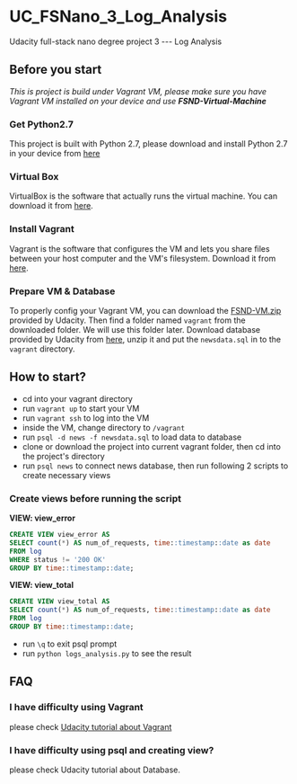 # UC_FSNano_3_Log_Analysis
Udacity full-stack nano degree project 3 --- Log Analysis

## Before you start
_This is project is build under Vagrant VM, please make sure you have Vagrant VM installed on your device and use **FSND-Virtual-Machine**_

### Get Python2.7
This project is built with Python 2.7, please download and install Python 2.7 in your device from [here](https://www.python.org/downloads/)

### Virtual Box
VirtualBox is the software that actually runs the virtual machine. You can download it from [here](virtualbox.org).

### Install Vagrant
Vagrant is the software that configures the VM and lets you share files between your host computer and the VM's filesystem. Download it from [here](vagrantup.com).

### Prepare VM & Database
To properly config your Vagrant VM, you can download the [FSND-VM.zip](https://s3.amazonaws.com/video.udacity-data.com/topher/2018/April/5acfbfa3_fsnd-virtual-machine/fsnd-virtual-machine.zip) provided by Udacity.
Then find a folder named `vagrant` from the downloaded folder. We will use this folder later.
Download database provided by Udacity from [here](https://d17h27t6h515a5.cloudfront.net/topher/2016/August/57b5f748_newsdata/newsdata.zip), unzip it and put the `newsdata.sql` in to the `vagrant` directory.

## How to start?
- cd into your vagrant directory
- run `vagrant up` to start your VM
- run `vagrant ssh` to log into the VM
- inside the VM, change directory to `/vagrant`
- run `psql -d news -f newsdata.sql` to load data to database
- clone or download the project into current vagrant folder, then cd into the project's directory
- run `psql news` to connect news database, then run following 2 scripts to create necessary views

### Create views before running the script
**VIEW: view_error**
```sql
CREATE VIEW view_error AS
SELECT count(*) AS num_of_requests, time::timestamp::date as date
FROM log
WHERE status != '200 OK'
GROUP BY time::timestamp::date;
```

**VIEW: view_total**
```sql
CREATE VIEW view_total AS
SELECT count(*) AS num_of_requests, time::timestamp::date as date
FROM log
GROUP BY time::timestamp::date;
```

- run `\q` to exit psql prompt
- run `python logs_analysis.py` to see the result


## FAQ
### I have difficulty using Vagrant
please check [Udacity tutorial about Vagrant](https://classroom.udacity.com/nanodegrees/nd004/parts/8d3e23e1-9ab6-47eb-b4f3-d5dc7ef27bf0/modules/bc51d967-cb21-46f4-90ea-caf73439dc59/lessons/5475ecd6-cfdb-4418-85a2-f2583074c08d/concepts/14c72fe3-e3fe-4959-9c4b-467cf5b7c3a0)

### I have difficulty using psql and creating view?
please check Udacity tutorial about Database.